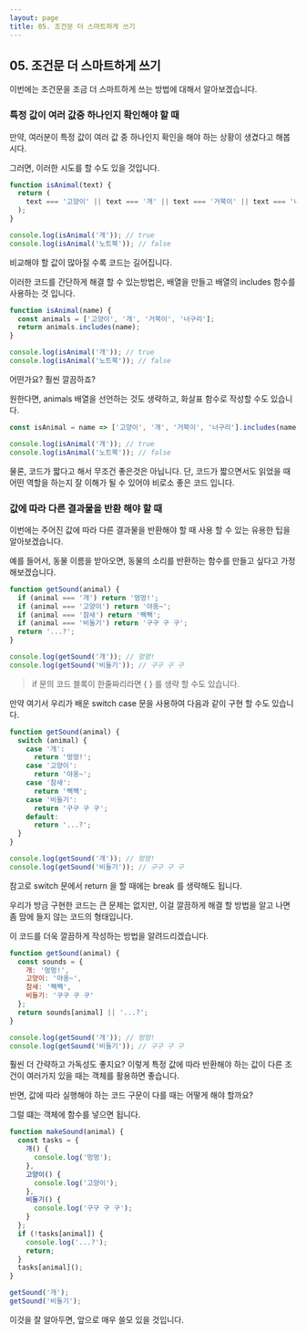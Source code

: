 ```yaml
---
layout: page
title: 05. 조건문 더 스마트하게 쓰기
---
```


## 05. 조건문 더 스마트하게 쓰기

이번에는 조건문을 조금 더 스마트하게 쓰는 방법에 대해서 알아보겠습니다.

### 특정 값이 여러 값중 하나인지 확인해야 할 때

만약, 여러분이 특정 값이 여러 값 중 하나인지 확인을 해야 하는 상황이 생겼다고 해봅시다.

그러면, 이러한 시도를 할 수도 있을 것입니다.

```javascript
function isAnimal(text) {
  return (
    text === '고양이' || text === '개' || text === '거북이' || text === '너구리'
  );
}

console.log(isAnimal('개')); // true
console.log(isAnimal('노트북')); // false
```

비교해야 할 값이 많아질 수록 코드는 길어집니다. 

이러한 코드를 간단하게 해결 할 수 있는방법은, 배열을 만들고 배열의 includes 함수를 사용하는 것 입니다.


```javascript
function isAnimal(name) {
  const animals = ['고양이', '개', '거북이', '너구리'];
  return animals.includes(name);
}

console.log(isAnimal('개')); // true
console.log(isAnimal('노트북')); // false
```

어떤가요? 훨씬 깔끔하죠? 


원한다면, animals 배열을 선언하는 것도 생략하고, 화살표 함수로 작성할 수도 있습니다.

```javascript
const isAnimal = name => ['고양이', '개', '거북이', '너구리'].includes(name);

console.log(isAnimal('개')); // true
console.log(isAnimal('노트북')); // false
```

물론, 코드가 짧다고 해서 무조건 좋은것은 아닙니다. 단, 코드가 짧으면서도 읽었을 때 어떤 역할을 하는지 잘 이해가 될 수 있어야 비로소 좋은 코드 입니다.


### 값에 따라 다른 결과물을 반환 해야 할 때

이번에는 주어진 값에 따라 다른 결과물을 반환해야 할 때 사용 할 수 있는 유용한 팁을 알아보겠습니다. 

예를 들어서, 동물 이름을 받아오면, 동물의 소리를 반환하는 함수를 만들고 싶다고 가정해보겠습니다.

```javascript
function getSound(animal) {
  if (animal === '개') return '멍멍!';
  if (animal === '고양이') return '야옹~';
  if (animal === '참새') return '짹짹';
  if (animal === '비둘기') return '구구 구 구';
  return '...?';
}

console.log(getSound('개')); // 멍멍!
console.log(getSound('비둘기')); // 구구 구 구
```

> if 문의 코드 블록이 한줄짜리라면 { } 를 생략 할 수도 있습니다.

만약 여기서 우리가 배운 switch case 문을 사용하여 다음과 같이 구현 할 수도 있습니다.

```javascript
function getSound(animal) {
  switch (animal) {
    case '개':
      return '멍멍!';
    case '고양이':
      return '야옹~';
    case '참새':
      return '짹짹';
    case '비둘기':
      return '구구 구 구';
    default:
      return '...?';
  }
}

console.log(getSound('개')); // 멍멍!
console.log(getSound('비둘기')); // 구구 구 구
```

참고로 switch 문에서 return 을 할 때에는 break 를 생략해도 됩니다.

우리가 방금 구현한 코드는 큰 문제는 없지만, 이걸 깔끔하게 해결 할 방법을 알고 나면 좀 맘에 들지 않는 코드의 형태입니다.

이 코드를 더욱 깔끔하게 작성하는 방법을 알려드리겠습니다.

```javascript
function getSound(animal) {
  const sounds = {
    개: '멍멍!',
    고양이: '야옹~',
    참새: '짹짹',
    비둘기: '구구 구 구'
  };
  return sounds[animal] || '...?';
}

console.log(getSound('개')); // 멍멍!
console.log(getSound('비둘기')); // 구구 구 구
```

훨씬 더 간략하고 가독성도 좋지요? 이렇게 특정 값에 따라 반환해야 하는 값이 다른 조건이 여러가지 있을 때는 객체를 활용하면 좋습니다.

반면, 값에 따라 실행해야 하는 코드 구문이 다를 때는 어떻게 해야 할까요?

그럴 떄는 객체에 함수를 넣으면 됩니다.

```javascript
function makeSound(animal) {
  const tasks = {
    개() {
      console.log('멍멍');
    },
    고양이() {
      console.log('고양이');
    },
    비둘기() {
      console.log('구구 구 구');
    }
  };
  if (!tasks[animal]) {
    console.log('...?');
    return;
  }
  tasks[animal]();
}

getSound('개');
getSound('비둘기');
```

이것을 잘 알아두면, 앞으로 매우 쓸모 있을 것입니다.

